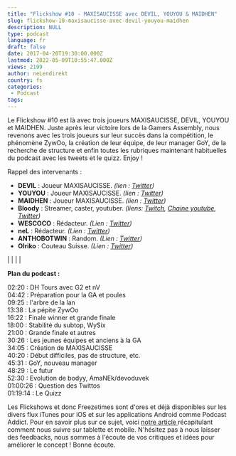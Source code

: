 ```yaml
---
title: "Flickshow #10 - MAXISAUCISSE avec DEVIL, YOUYOU & MAIDHEN"
slug: flickshow-10-maxisaucisse-avec-devil-youyou-maidhen
description: NULL
type: podcast
language: fr
draft: false
date: 2017-04-20T19:30:00.000Z
lastmod: 2022-05-09T10:55:47.000Z
views: 2199
author: neLendirekt
country: fs
categories:
 - Podcast
tags:
---
```

Le Flickshow #10 est là avec trois joueurs MAXISAUCISSE, DEVIL, YOUYOU et MAIDHEN. Juste après leur victoire lors de la Gamers Assembly, nous revenons avec les trois joueurs sur leur succès dans la compétition, le phénomène ZywOo, la création de leur équipe, de leur manager GoY, de la recherche de structure et enfin toutes les rubriques maintenant habituelles du podcast avec les tweets et le quizz. Enjoy !

Rappel des intervenants :

* **DEVIL** : Joueur MAXISAUCISSE. _(lien : [Twitter](https://twitter.com/DEVIL%5FCSGOD))_
* **YOUYOU** : Joueur MAXISAUCISSE. _(lien : [Twitter](https://twitter.com/YOUYOUCSGO))_
* **MAIDHEN** : Joueur MAXISAUCISSE. _(lien : [Twitter](https://twitter.com/MAIDHENCSGO))_
* **Bloody** : Streamer, caster, youtuber. _(liens: [Twitch](https://www.twitch.tv/bloodysusu%5F), [Chaine youtube](https://www.youtube.com/channel/UCC0NyiY%5FPHwuLtmH5hloHUw), [Twitter](https://twitter.com/bloodySuSu))_
* **WESCOCO** : Rédacteur. _(Lien : [Twitter](https://twitter.com/WESCOCO%5F))_
* **neL** : Rédacteur. _(Lien : [Twitter](https://twitter.com/neLendirekt))_
* **ANTHOBOTWIN** : Random. _(Lien : [Twitter](https://twitter.com/AnthobotwiN))_
* **Olriko** : Couteau Suisse. _(Lien : [Twitter](https://twitter.com/Olriko%5F42))_

|  |
|  |

  
**Plan du podcast :**

02:20 : DH Tours avec G2 et nV  
04:42 : Préparation pour la GA et poules  
09:25 : l'arbre de la lan  
13:38 : La pépite ZywOo  
16:22 : Finale winner et grande finale  
18:00 : Stabilité du subtop, WySix  
21:00 : Grande finale et autres  
30:26 : Les jeunes équipes et anciens à la GA  
34:05 : Création de MAXISAUCISSE  
40:20 : Début difficiles, pas de structure, etc.  
45:31 : GoY, nouveau manager  
48:29 : Le futur  
52:30 : Evolution de bodyy, AmaNEk/devoduvek  
01:00:26 : Question des Twittos  
01:19:14 : Le Quizz

Les Flickshows et donc Freezetimes sont d'ores et déjà disponibles sur les divers flux iTunes pour iOS et sur les applications Android comme Podcast Addict. Pour en savoir plus sur ce sujet, voici [notre article ](/flash/comment-ecouter-le-flickshow-sur-telephone-et-tablette/209)récapitulant comment nous suivre sur tablette et mobile. N'hésitez pas à nous laisser des feedbacks, nous sommes à l'écoute de vos critiques et idées pour améliorer le concept ! Bonne écoute.
